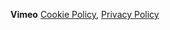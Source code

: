 **Vimeo** [Cookie Policy](https://vimeo.com/cookie_policy), [Privacy Policy](https://vimeo.com/privacy)
